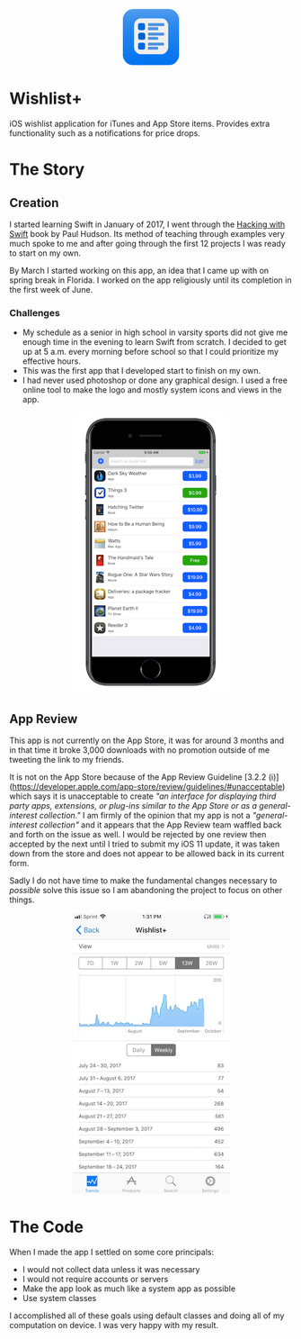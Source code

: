 <p align="center">
  <img width="100" height="100" src="images/icon.png">
</p>

# Wishlist+
iOS wishlist application for iTunes and App Store items. Provides extra functionality such as a notifications for price drops.

# The Story

## Creation
I started learning Swift in January of 2017, I went through the [Hacking with Swift](https://www.hackingwithswift.com) book by Paul Hudson. Its method of teaching through examples very much spoke to me and after going through the first 12 projects I was ready to start on my own.

By March I started working on this app, an idea that I came up with on spring break in Florida. I worked on the app religiously until its completion in the first week of June.

### Challenges
* My schedule as a senior in high school in varsity sports did not give me enough time in the evening to learn Swift from scratch. I decided to get up at 5 a.m. every morning before school so that I could prioritize my effective hours.
* This was the first app that I developed start to finish on my own. 
* I had never used photoshop or done any graphical design. I used a free online tool to make the logo and mostly system icons and views in the app.

<p align="center">
  <img src="images/screenshot.png">
</p>

## App Review
This app is not currently on the App Store, it was for around 3 months and in that time it broke 3,000 downloads with no promotion outside of me tweeting the link to my friends. 

It is not on the App Store because of the App Review Guideline [3.2.2 (i)] (https://developer.apple.com/app-store/review/guidelines/#unacceptable) which says it is unacceptable to create *"an interface for displaying third party apps, extensions, or plug-ins similar to the App Store or as a general-interest collection."* I am firmly of the opinion that my app is not a *"general-interest collection"* and it appears that the App Review team waffled back and forth on the issue as well. I would be rejected by one review then accepted by the next until I tried to submit my iOS 11 update, it was taken down from the store and does not appear to be allowed back in its current form.

Sadly I do not have time to make the fundamental changes necessary to *possible* solve this issue so I am abandoning the project to focus on other things. 

<p align="center">
  <img src="images/analytics.jpg">
</p>

# The Code

When I made the app I settled on some core principals:

* I would not collect data unless it was necessary 
* I would not require accounts or servers
* Make the app look as much like a system app as possible
* Use system classes 

I accomplished all of these goals using default classes and doing all of my computation on device. I was very happy with my result. 

